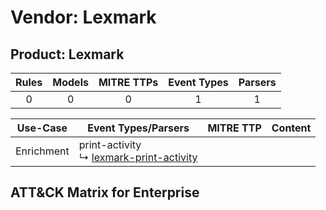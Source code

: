 Vendor: Lexmark
===============
Product: Lexmark
----------------
| Rules | Models | MITRE TTPs | Event Types | Parsers |
|:-----:|:------:|:----------:|:-----------:|:-------:|
|   0   |   0    |     0      |      1      |    1    |

|  Use-Case  | Event Types/Parsers                                                                                 | MITRE TTP | Content                                            |
|:----------:| --------------------------------------------------------------------------------------------------- | --------- | -------------------------------------------------- |
| Enrichment |  print-activity<br> ↳ [lexmark-print-activity](Parsers/parserContent_lexmark-print-activity.md)<br> |           | [](Rules_Models/r_m_lexmark_lexmark_Enrichment.md) |

ATT&CK Matrix for Enterprise
----------------------------

